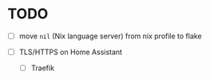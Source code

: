 # TODO

- [ ] move `nil` (Nix language server) from nix profile to flake

- [ ] TLS/HTTPS on Home Assistant
  - [ ] Traefik

